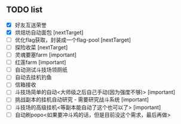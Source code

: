 ## TODO list
- [x] 好友互送荣誉
- [x] 烘焙坊自动面包 [nextTarget]
- [ ] 优化flag获取，封装成一个flag-pool [nextTarget]
- [ ] 探险收菜 [nextTarget]
- [ ] 灵魂要塞farm [important]
- [ ] 红莲farm [important]
- [ ] 自动测试斗技场领厕纸
- [ ] 自动去挂机钓鱼
- [ ] 信箱接收
- [ ] 斗技场简单的自动<大师级之后自己手动(因为强度不够)> [important]
- [ ] 挑战副本的挂机自动研究 - 需要研究战斗系统 [important]
- [ ] 斗技场的高级挂机<等副本能自动了这个也可以了> [important]
- [ ] 自动刷popo<如果要冲斗鸡的话，但是目前没这个需求，最后再做>
